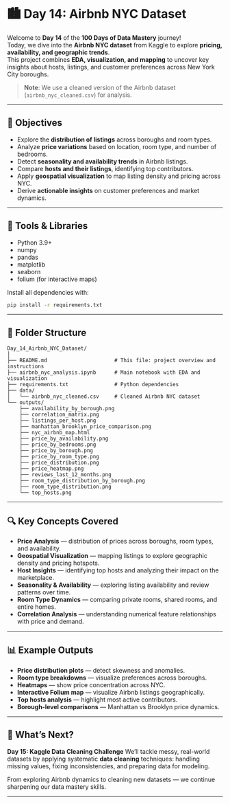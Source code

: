 # 🏙️ Day 14: Airbnb NYC Dataset

Welcome to **Day 14** of the **100 Days of Data Mastery** journey!  
Today, we dive into the **Airbnb NYC dataset** from Kaggle to explore **pricing, availability, and geographic trends**.  
This project combines **EDA, visualization, and mapping** to uncover key insights about hosts, listings, and customer preferences across New York City boroughs.  

> **Note**: We use a cleaned version of the Airbnb dataset (`airbnb_nyc_cleaned.csv`) for analysis.

---

## 🎯 Objectives

* Explore the **distribution of listings** across boroughs and room types.  
* Analyze **price variations** based on location, room type, and number of bedrooms.  
* Detect **seasonality and availability trends** in Airbnb listings.  
* Compare **hosts and their listings**, identifying top contributors.  
* Apply **geospatial visualization** to map listing density and pricing across NYC.  
* Derive **actionable insights** on customer preferences and market dynamics.  

---

## 🧰 Tools & Libraries

* Python 3.9+  
* numpy  
* pandas  
* matplotlib  
* seaborn  
* folium (for interactive maps)  

Install all dependencies with:

```bash
pip install -r requirements.txt
````

---

## 📁 Folder Structure

```
Day_14_Airbnb_NYC_Dataset/
│
├── README.md                      # This file: project overview and instructions
├── airbnb_nyc_analysis.ipynb      # Main notebook with EDA and visualization
├── requirements.txt               # Python dependencies
├── data/
│   └── airbnb_nyc_cleaned.csv     # Cleaned Airbnb NYC dataset
└── outputs/
    ├── availability_by_borough.png
    ├── correlation_matrix.png
    ├── listings_per_host.png
    ├── manhattan_brooklyn_price_comparison.png
    ├── nyc_airbnb_map.html
    ├── price_by_availability.png
    ├── price_by_bedrooms.png
    ├── price_by_borough.png
    ├── price_by_room_type.png
    ├── price_distribution.png
    ├── price_heatmap.png
    ├── reviews_last_12_months.png
    ├── room_type_distribution_by_borough.png
    ├── room_type_distribution.png
    └── top_hosts.png
```

---

## 🔍 Key Concepts Covered

* **Price Analysis** — distribution of prices across boroughs, room types, and availability.
* **Geospatial Visualization** — mapping listings to explore geographic density and pricing hotspots.
* **Host Insights** — identifying top hosts and analyzing their impact on the marketplace.
* **Seasonality & Availability** — exploring listing availability and review patterns over time.
* **Room Type Dynamics** — comparing private rooms, shared rooms, and entire homes.
* **Correlation Analysis** — understanding numerical feature relationships with price and demand.

---

## 📊 Example Outputs

* **Price distribution plots** — detect skewness and anomalies.
* **Room type breakdowns** — visualize preferences across boroughs.
* **Heatmaps** — show price concentration across NYC.
* **Interactive Folium map** — visualize Airbnb listings geographically.
* **Top hosts analysis** — highlight most active contributors.
* **Borough-level comparisons** — Manhattan vs Brooklyn price dynamics.

---

## 🚀 What’s Next?

**Day 15: Kaggle Data Cleaning Challenge**
We’ll tackle messy, real-world datasets by applying systematic **data cleaning** techniques: handling missing values, fixing inconsistencies, and preparing data for modeling.

From exploring Airbnb dynamics to cleaning new datasets — we continue sharpening our data mastery skills.

---
 